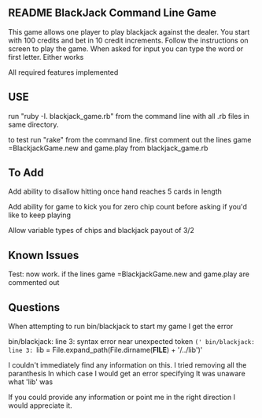 README BlackJack Command Line Game
------------------------------------------
This game allows one player to play blackjack against the dealer.
You start with 100 credits and bet in 10 credit increments.
Follow the instructions on screen to play the game.
When asked for input you can type the word or first letter. Either works

All required features implemented

USE
-------------------------------------------
run "ruby -I. blackjack_game.rb" from the command line with all .rb files in same directory.

to test run "rake" from the command line.
  first comment out the lines game =BlackjackGame.new and game.play
    from blackjack_game.rb

To Add
-------------------------------------------
Add ability to disallow hitting once hand reaches 5 cards in length

Add ability for game to kick you for zero chip count before asking if you'd like to keep playing

Allow variable types of chips and blackjack payout of 3/2

Known Issues
-------------------------------------------
Test: now work. if the lines game =BlackjackGame.new and game.play are commented out

Questions
-------------------------------------------
When attempting to run bin/blackjack to start my game I get the error

bin/blackjack: line 3: syntax error near unexpected token `('
bin/blackjack: line 3: `lib = File.expand_path(File.dirname(__FILE__) + '/../lib')'

I couldn't immediately find any information on this. I tried removing all the paranthesis
In which case I would get an error specifying It was unaware what 'lib' was

If you could provide any information or point me in the right direction I would appreciate it.
